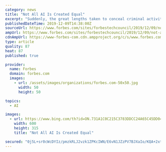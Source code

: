 ```yaml
---
category: news
title: "Not All AI Is Created Equal"
excerpt: "Suddenly, the great lengths taken to conceal criminal activity can be detected and eliminated — in real time. Without a deeper understanding of the role AI can play in a security strategy, however, it is all too easy to fall into the trap of seeing it as a magical security solution. Not only will this severely limit the very real benefits ..."
publishedDateTime: 2019-12-09T14:38:00Z
sourceUrl: https://www.forbes.com/sites/forbestechcouncil/2019/12/09/not-all-ai-is-created-equal/
ampUrl: https://www.forbes.com/sites/forbestechcouncil/2019/12/09/not-all-ai-is-created-equal/amp/
cdnAmpUrl: https://www-forbes-com.cdn.ampproject.org/c/s/www.forbes.com/sites/forbestechcouncil/2019/12/09/not-all-ai-is-created-equal/amp/
type: article
quality: 87
heat: 87
published: true

provider:
  name: Forbes
  domain: forbes.com
  images:
    - url: /assets/images/organizations/forbes.com-50x50.jpg
      width: 50
      height: 50

topics:
  - AI

images:
  - url: https://www.bing.com/th?id=ON.731A1C0C215C3783DDCC24A65C45DD04
    width: 600
    height: 315
    title: "Not All AI Is Created Equal"

secured: "0j5L+sr0cWcDYIz/pmzkRLJ2vzk1ZPKcIWN/E6vN1JZzPV7BJXaIo/KQA+2xtC7ywGMG8ldJdOLvM2KSOHMzsQFzJBehPNxfTXMSyTLzVuAPUOW6Tim9WL5hMSDwmqX7jTxQXoIDQWmsvR9FAolb/gPLew8zTFZ5a924ztOCgoLUJOax+ABWZQFziCOt4HiaC86xANMxpuUYfK8bQyEXK36PuR5tXlI/cyBtv6NUfTFyWf7oo9AOHTri8V8BCf60uTvcqDhns4kgRnrUAeiqFg==;wmBGvxnbTX1z/pK46V8neg=="
---
```


